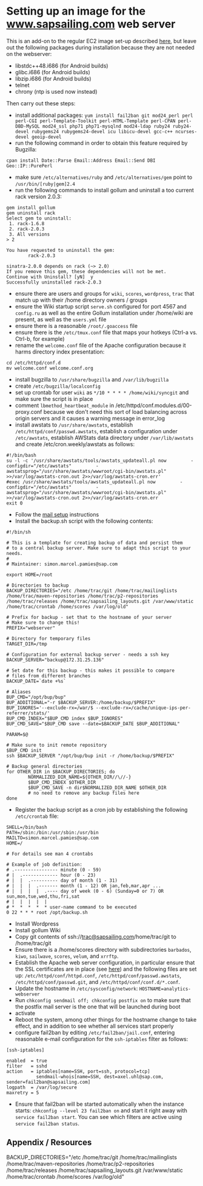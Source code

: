 # Setting up an image for the www.sapsailing.com web server

This is an add-on to the regular EC2 image set-up described [here](https://wiki.sapsailing.com/wiki/info/landscape/creating-ec2-image-from-scratch), but leave out the following packages during installation because they are not needed on the webserver:

* libstdc++48.i686 (for Android builds)
* glibc.i686 (for Android builds)
* libzip.i686 (for Android builds)
* telnet
* chrony (ntp is used now instead)

Then carry out these steps:

* install additional packages: `yum install fail2ban git mod24_perl perl perl-CGI perl-Template-Toolkit perl-HTML-Template perl-CPAN perl-DBD-MySQL mod24_ssl php71 php71-mysqlnd mod24-ldap ruby24 ruby24-devel rubygems24 rubygems24-devel icu libicu-devel gcc-c++ ncurses-devel geoip-devel`
* run the following command in order to obtain this feature required by Bugzilla:
```
cpan install Date::Parse Email::Address Email::Send DBI Geo::IP::PurePerl
```
* make sure `/etc/alternatives/ruby` and `/etc/alternatives/gem` point to `/usr/bin/[ruby|gem]2.4`
* run the following commands to install gollum and uninstall a too current rack version 2.0.3:
```
gem install gollum
gem uninstall rack
Select gem to uninstall:
 1. rack-1.6.8
 2. rack-2.0.3
 3. All versions
> 2

You have requested to uninstall the gem:
        rack-2.0.3

sinatra-2.0.0 depends on rack (~> 2.0)
If you remove this gem, these dependencies will not be met.
Continue with Uninstall? [yN]  y
Successfully uninstalled rack-2.0.3

```
* ensure there are users and groups for `wiki`, `scores`, `wordpress`, `trac` that match up with their /home directory owners / groups
* ensure the Wiki startup script `serve.sh` configured for port 4567 and `config.ru` as well as the entire Gollum installation under /home/wiki are present, as well as the `users.yml` file
* ensure there is a reasonable `/root/.goaccess` file
* ensure there is the `/etc/tmux.conf` file that maps your hotkeys (Ctrl-a vs. Ctrl-b, for example)
* rename the `welcome.conf` file of the Apache configuration because it harms directory index presentation:
```
cd /etc/httpd/conf.d
mv welcome.conf welcome.conf.org
```
* install bugzilla to `/usr/share/bugzilla` and `/var/lib/bugzilla`
* create `/etc/bugzilla/localconfig`
* set up crontab for user `wiki` as `*/10 * * * * /home/wiki/syncgit` and make sure the script is in place
* comment `lbmethod_heartbeat_module` in /etc/httpd/conf.modules.d/00-proxy.conf because we don't need this sort of load balancing across origin servers and it causes a warning message in error_log
* install awstats to `/usr/share/awstats`, establish `/etc/httpd/conf/passwd.awstats`, establish a configuration under `/etc/awstats`, establish AWStats data directory under `/var/lib/awstats` and create /etc/cron.weekly/awstats as follows:
```
#!/bin/bash
su -l -c '/usr/share/awstats/tools/awstats_updateall.pl now         -configdir="/etc/awstats"         -awstatsprog="/usr/share/awstats/wwwroot/cgi-bin/awstats.pl" >>/var/log/awstats-cron.out 2>>/var/log/awstats-cron.err'
#exec /usr/share/awstats/tools/awstats_updateall.pl now         -configdir="/etc/awstats"         -awstatsprog="/usr/share/awstats/wwwroot/cgi-bin/awstats.pl" >>/var/log/awstats-cron.out 2>>/var/log/awstats-cron.err
exit 0
```
* Follow the [mail setup](https://wiki.sapsailing.com/wiki/info/landscape/mail-relaying#setup-central-mail-server-instance-webserver) instructions
* Install the backup.sh script with the following contents:
```
#!/bin/sh

# This is a template for creating backup of data and persist them
# to a central backup server. Make sure to adapt this script to your needs.
#
# Maintainer: simon.marcel.pamies@sap.com

export HOME=/root

# Directories to backup
BACKUP_DIRECTORIES="/etc /home/trac/git /home/trac/mailinglists /home/trac/maven-repositories /home/trac/p2-repositories /home/trac/releases /home/trac/sapsailing_layouts.git /var/www/static /home/trac/crontab /home/scores /var/log/old"

# Prefix for backup - set that to the hostname of your server
# Make sure to change this!
PREFIX="webserver"

# Directory for temporary files
TARGET_DIR=/tmp

# Configuration for external backup server - needs a ssh key
BACKUP_SERVER="backup@172.31.25.136"

# Set date for this backup - this makes it possible to compare
# files from different branches
BACKUP_DATE=`date +%s`

# Aliases
BUP_CMD="/opt/bup/bup"
BUP_ADDITIONAL="-r $BACKUP_SERVER:/home/backup/$PREFIX"
BUP_IGNORES='--exclude-rx=/war/$ --exclude-rx=/cache/unique-ips-per-referrer/stats/'
BUP_CMD_INDEX="$BUP_CMD index $BUP_IGNORES"
BUP_CMD_SAVE="$BUP_CMD save --date=$BACKUP_DATE $BUP_ADDITIONAL"

PARAM=$@

# Make sure to init remote repository
$BUP_CMD init
ssh $BACKUP_SERVER "/opt/bup/bup init -r /home/backup/$PREFIX"

# Backup general directories
for OTHER_DIR in $BACKUP_DIRECTORIES; do
        NORMALIZED_DIR_NAME=${OTHER_DIR//\//-}
        $BUP_CMD_INDEX $OTHER_DIR
        $BUP_CMD_SAVE -n dir$NORMALIZED_DIR_NAME $OTHER_DIR
        # no need to remove any backup files here
done
```
* Register the backup script as a cron job by establishing the following `/etc/crontab` file:
```
SHELL=/bin/bash
PATH=/sbin:/bin:/usr/sbin:/usr/bin
MAILTO=simon.marcel.pamies@sap.com
HOME=/

# For details see man 4 crontabs

# Example of job definition:
# .---------------- minute (0 - 59)
# |  .------------- hour (0 - 23)
# |  |  .---------- day of month (1 - 31)
# |  |  |  .------- month (1 - 12) OR jan,feb,mar,apr ...
# |  |  |  |  .---- day of week (0 - 6) (Sunday=0 or 7) OR sun,mon,tue,wed,thu,fri,sat
# |  |  |  |  |
# *  *  *  *  * user-name command to be executed
0 22 * * * root /opt/backup.sh
```
* Install Wordpress
* Install gollum Wiki
* Copy git contents of ssh://trac@sapsailing.com/home/trac/git to /home/trac/git
* Ensure there is a /home/scores directory with subdirectories `barbados`, `kiwo`, `sailwave`, `scores`, `velum`, and `xrrftp`.
* Establish the Apache web server configuration, in particular ensure that the SSL certificates are in place (see [here](https://wiki.sapsailing.com/wiki/info/security/ssl-support)) and the following files are set up: `/etc/httpd/conf/httpd.conf`, `/etc/httpd/conf/passwd.awstats`, `/etc/httpd/conf/passwd.git`, and `/etc/httpd/conf/conf.d/*.conf`.
* Update the hostname in `/etc/sysconfig/network`: `HOSTNAME=analytics-webserver`
* Run `chkconfig sendmail off; chkconfig postfix on` to make sure that the postfix mail server is the one that will be launched during boot
* activate 
* Reboot the system, among other things for the hostname change to take effect, and in addition to see whether all services start properly
* configure fail2ban by editing `/etc/fail2ban/jail.conf`, entering reasonable e-mail configuration for the `ssh-iptables` filter as follows:
```
[ssh-iptables]

enabled  = true
filter   = sshd
action   = iptables[name=SSH, port=ssh, protocol=tcp]
           sendmail-whois[name=SSH, dest=axel.uhl@sap.com, sender=fail2ban@sapsailing.com]
logpath  = /var/log/secure
maxretry = 5
```
* Ensure that fail2ban will be started automatically when the instance starts: `chkconfig --level 23 fail2ban on` and start it right away with `service fail2ban start`. You can see which filters are active using `service fail2ban status`.

## Appendix / Resources
BACKUP_DIRECTORIES="/etc /home/trac/git /home/trac/mailinglists /home/trac/maven-repositories /home/trac/p2-repositories /home/trac/releases /home/trac/sapsailing_layouts.git /var/www/static /home/trac/crontab /home/scores /var/log/old"

